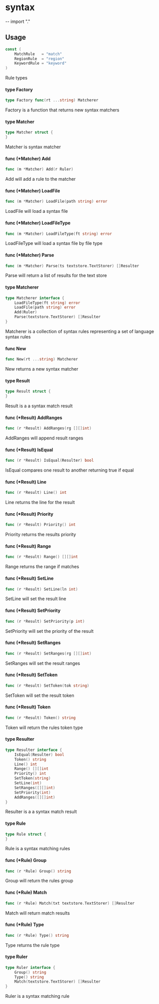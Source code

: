 # syntax
--
    import "."


## Usage

```go
const (
	MatchRule   = "match"
	RegionRule  = "region"
	KeywordRule = "keyword"
)
```
Rule types

#### type Factory

```go
type Factory func(rt ...string) Matcherer
```

Factory is a function that returns new syntax matchers

#### type Matcher

```go
type Matcher struct {
}
```

Matcher is syntax matcher

#### func (*Matcher) Add

```go
func (m *Matcher) Add(r Ruler)
```
Add will add a rule to the matcher

#### func (*Matcher) LoadFile

```go
func (m *Matcher) LoadFile(path string) error
```
LoadFile will load a syntax file

#### func (*Matcher) LoadFileType

```go
func (m *Matcher) LoadFileType(ft string) error
```
LoadFileType will load a syntax file by file type

#### func (*Matcher) Parse

```go
func (m *Matcher) Parse(ts textstore.TextStorer) []Resulter
```
Parse will return a list of results for the text store

#### type Matcherer

```go
type Matcherer interface {
	LoadFileType(ft string) error
	LoadFile(path string) error
	Add(Ruler)
	Parse(textstore.TextStorer) []Resulter
}
```

Matcherer is a collection of syntax rules representing a set of language syntax
rules

#### func  New

```go
func New(rt ...string) Matcherer
```
New returns a new syntax matcher

#### type Result

```go
type Result struct {
}
```

Result is a a syntax match result

#### func (*Result) AddRanges

```go
func (r *Result) AddRanges(rg [][]int)
```
AddRanges will append result ranges

#### func (*Result) IsEqual

```go
func (r *Result) IsEqual(Resulter) bool
```
IsEqual compares one result to another returning true if equal

#### func (*Result) Line

```go
func (r *Result) Line() int
```
Line returns the line for the result

#### func (*Result) Priority

```go
func (r *Result) Priority() int
```
Priority returns the results priority

#### func (*Result) Range

```go
func (r *Result) Range() [][]int
```
Range returns the range if matches

#### func (*Result) SetLine

```go
func (r *Result) SetLine(ln int)
```
SetLine will set the result line

#### func (*Result) SetPriority

```go
func (r *Result) SetPriority(p int)
```
SetPriority will set the priority of the result

#### func (*Result) SetRanges

```go
func (r *Result) SetRanges(rg [][]int)
```
SetRanges will set the result ranges

#### func (*Result) SetToken

```go
func (r *Result) SetToken(tok string)
```
SetToken will set the result token

#### func (*Result) Token

```go
func (r *Result) Token() string
```
Token will return the rules token type

#### type Resulter

```go
type Resulter interface {
	IsEqual(Resulter) bool
	Token() string
	Line() int
	Range() [][]int
	Priority() int
	SetToken(string)
	SetLine(int)
	SetRanges([][]int)
	SetPriority(int)
	AddRanges([][]int)
}
```

Resulter is a a syntax match result

#### type Rule

```go
type Rule struct {
}
```

Rule is a syntax matching rules

#### func (*Rule) Group

```go
func (r *Rule) Group() string
```
Group will return the rules group

#### func (*Rule) Match

```go
func (r *Rule) Match(txt textstore.TextStorer) []Resulter
```
Match will return match results

#### func (*Rule) Type

```go
func (r *Rule) Type() string
```
Type returns the rule type

#### type Ruler

```go
type Ruler interface {
	Group() string
	Type() string
	Match(textstore.TextStorer) []Resulter
}
```

Ruler is a syntax matching rule
